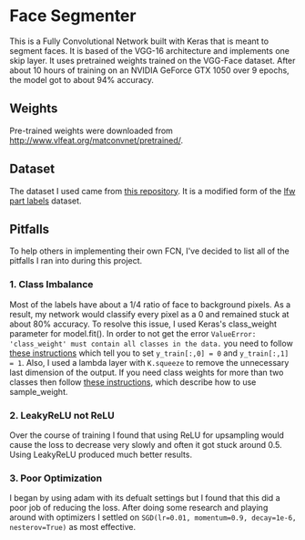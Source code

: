 # Face Segmenter

This is a Fully Convolutional Network built with Keras that is meant to segment faces. It is based of the VGG-16 architecture and implements one skip layer. It uses pretrained weights trained on the VGG-Face dataset. After about 10 hours of training on an NVIDIA GeForce GTX 1050 over 9 epochs, the model got to about 94% accuracy.

## Weights

Pre-trained weights were downloaded from <http://www.vlfeat.org/matconvnet/pretrained/>.

## Dataset

The dataset I used came from [this repository](https://github.com/arahusky/Tensorflow-Segmentation). It is a modified form of the [lfw part labels](http://vis-www.cs.umass.edu/lfw/part_labels/) dataset.

## Pitfalls

To help others in implementing their own FCN, I've decided to list all of the pitfalls I ran into during this project.

### 1. Class Imbalance

Most of the labels have about a 1/4 ratio of face to background pixels. As a result, my network would classify every pixel as a 0 and remained stuck at about 80% accuracy. To resolve this issue, I used Keras's class_weight parameter for model.fit(). In order to not get the error `ValueError: 'class_weight' must contain all classes in the data.` you need to follow [these instructions](https://stackoverflow.com/questions/48254832/keras-class-weight-in-multi-label-binary-classification) which tell you to set `y_train[:,0] = 0` and `y_train[:,1] = 1`. Also, I used a lambda layer with `K.squeeze` to remove the unnecessary last dimension of the output. If you need class weights for more than two classes then follow [these instructions](https://github.com/keras-team/keras/issues/3653), which describe how to use sample_weight.

### 2. LeakyReLU not ReLU

Over the course of training I found that using ReLU for upsampling would cause the loss to decrease very slowly and often it got stuck around 0.5. Using LeakyReLU produced much better results.

### 3. Poor Optimization

I began by using adam with its defualt settings but I found that this did a poor job of reducing the loss. After doing some research and playing around with optimizers I settled on `SGD(lr=0.01, momentum=0.9, decay=1e-6, nesterov=True)` as most effective.
